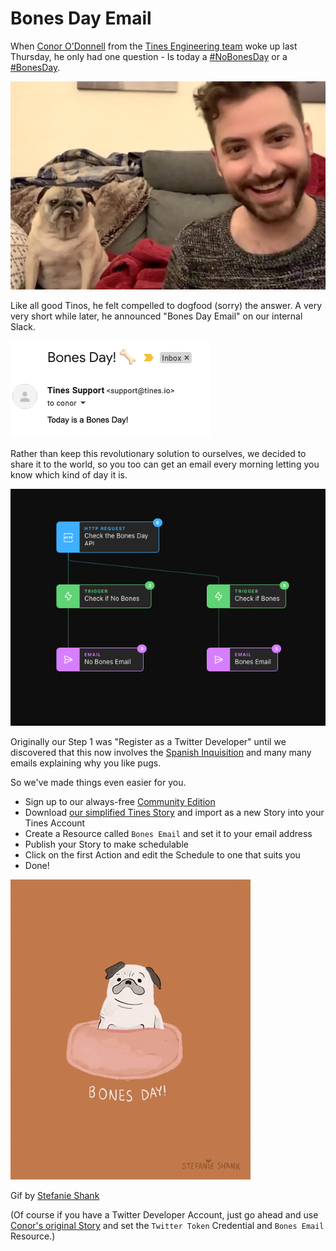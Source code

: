 # Bones Day Email
When [Conor O'Donnell](https://twitter.com/ronocod/status/1451245649597550595) from the [Tines Engineering team](https://twitter.com/TinesEng) woke up last Thursday, he only had one question - Is today a [#NoBonesDay](https://twitter.com/NoodlesBonesDay/status/1451180572433334276) or a [#BonesDay](https://twitter.com/NoodlesBonesDay/status/1452261222376775680).

![Bones](bones.jpg)

Like all good Tinos, he felt compelled to dogfood (sorry) the answer. A very very short while later, he announced "Bones Day Email" on our internal Slack.

![Email](email.png)

Rather than keep this revolutionary solution to ourselves, we decided to share it to the world, so you too can get an email every morning letting you know which kind of day it is.

![Story](bones_story.png)

Originally our Step 1 was "Register as a Twitter Developer" until we discovered that this now involves the [Spanish Inquisition](https://www.youtube.com/watch?v=CV11t_qYikg) and many many emails explaining why you like pugs. 


So we've made things even easier for you.

* Sign up to our always-free [Community Edition](https://www.tines.com/?utm_source=marketing&utm_medium=github&utm_campaign=bonesdayemail)
* Download [our simplified Tines Story](easy-bones-day.json) and import as a new Story into your Tines Account
* Create a Resource called `Bones Email` and set it to your email address
* Publish your Story to make schedulable
* Click on the first Action and edit the Schedule to one that suits you
* Done!

![Pug Gif](bones-no-bones.gif)

Gif by [Stefanie Shank](https://giphy.com/gifs/qJfDnSZD1wYZdFm4sw)

(Of course if you have a Twitter Developer Account, just go ahead and use [Conor's original Story](bones-day-email.json) and set the `Twitter Token` Credential and `Bones Email` Resource.)

